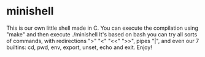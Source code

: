 # minishell

This is our own little shell made in C. You can execute the compilation using "make" and then execute ./minishell
It's based on bash you can try all sorts of commands, with redirections ">" "<" "<<" ">>", pipes "|", and even our 7 builtins: cd, pwd, env, export, unset, echo and exit.
Enjoy!
